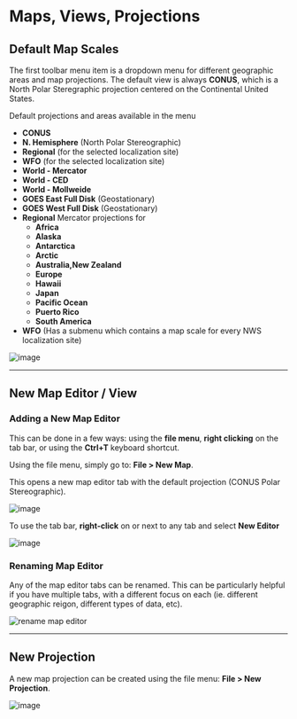 # Maps, Views, Projections
## Default Map Scales

The first toolbar menu item is a dropdown menu for different geographic areas and map projections.  The default view is always **CONUS**, which is a North Polar Steregraphic projection centered on the Continental United States.

Default projections and areas available in the menu

   * **CONUS**
   * **N. Hemisphere** (North Polar Stereographic)
   * **Regional** (for the selected localization site)
   * **WFO** (for the selected localization site)
   * **World - Mercator**
   * **World - CED**
   * **World - Mollweide**
   * **GOES East Full Disk** (Geostationary)
   * **GOES West Full Disk** (Geostationary)
   * **Regional** Mercator projections for
     - **Africa**
     - **Alaska**
     - **Antarctica**
     - **Arctic**
     - **Australia,New Zealand**
     - **Europe**
     - **Hawaii**
     - **Japan**
     - **Pacific Ocean**
     - **Puerto Rico**
     - **South America**
   * **WFO** (Has a submenu which contains a map scale for every NWS localization site)

![image](../images/map_scales.png)


---

## New Map Editor / View

### Adding a New Map Editor

This can be done in a few ways: using the **file menu**, **right clicking** on the tab bar, or using the **Ctrl+T** keyboard shortcut.

Using the file menu, simply go to: **File > New Map**.

This opens a new map editor tab with the default projection (CONUS Polar Stereographic).

![image](../images/fileMenuNewMap.png)

To use the tab bar, **right-click** on or next to any tab and select **New Editor**

![image](../images/rightClickNewMap.gif)

### Renaming Map Editor

Any of the map editor tabs can be renamed.  This can be particularly helpful if you have multiple tabs, with a different focus on each (ie. different geographic reigon, different types of data, etc).

![rename map editor](../images/renameMapEditor.gif)

---

## New Projection

A new map projection can be created using the file menu: **File > New Projection**.

![image](../images/createProjection.png)
